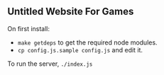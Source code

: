 Untitled Website For Games
--------------------------

On first install:

* `make getdeps` to get the required node modules.
* `cp config.js.sample config.js` and edit it.

To run the server, `./index.js`
